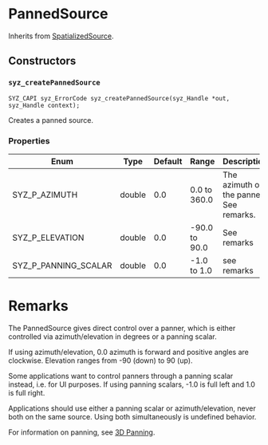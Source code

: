 # PannedSource

Inherits from [SpatializedSource](./spatialized_source.md).

## Constructors

### `syz_createPannedSource`

```
SYZ_CAPI syz_ErrorCode syz_createPannedSource(syz_Handle *out, syz_Handle context);
```

Creates a panned source.

### Properties

Enum | Type | Default | Range | Description
--- | --- | --- | --- | ---
SYZ_P_AZIMUTH | double | 0.0 | 0.0 to 360.0 | The azimuth of the panner. See remarks.
SYZ_P_ELEVATION | double | 0.0 | -90.0 to 90.0 | See remarks
SYZ_P_PANNING_SCALAR | double | 0.0 | -1.0 to 1.0 | see remarks

# Remarks

The PannedSource gives direct control over a panner, which is either controlled via azimuth/elevation in degrees or a panning scalar.

If using azimuth/elevation, 0.0 azimuth is forward and positive angles are clockwise.  Elevation ranges from -90 (down) to 90 (up).

Some applications want to control panners through a panning scalar instead, i.e. for UI purposes. If using panning scalars, -1.0 is full left and 1.0 is full right.

Applications should use either a panning scalar or azimuth/elevation, never both on the same source.  Using both simultaneously is undefined behavior.

For information on panning, see [3D Panning](../concepts/3d_panning.md).
